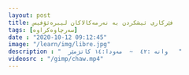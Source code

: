```yaml
---
layout: post
title: فێرکاری ئیشکردن بە نەرمەکالاکان لیبرەئۆفیس
tags: [سەرچاوەکراوە]
date : "2020-10-12 09:12:45"
image: "/learn/img/libre.jpg"
description : "  وانە :٤٢  ~  مەودا:١٤ کاتژمێر   "
videosrc : "/gimp/chaw.mp4"
---
```










